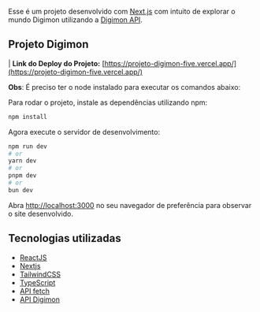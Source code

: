Esse é um projeto desenvolvido com [Next.js](https://nextjs.org/) com intuito de explorar o mundo Digimon utilizando a [Digimon API](https://digimon-api.vercel.app/).

## Projeto Digimon

| **Link do Deploy do Projeto:** [https://projeto-digimon-five.vercel.app/](https://projeto-digimon-five.vercel.app/)

**Obs**: É preciso ter o node instalado para executar os comandos abaixo:

Para rodar o projeto, instale as dependências utilizando npm:

```bash
npm install
```

Agora execute o servidor de desenvolvimento:

```bash
npm run dev
# or
yarn dev
# or
pnpm dev
# or
bun dev
```

Abra [http://localhost:3000](http://localhost:3000) no seu navegador de preferência para observar o site desenvolvido.

## Tecnologias utilizadas

- [ReactJS](https://react.dev/)
- [Nextjs](https://nextjs.org/)
- [TailwindCSS](https://tailwindcss.com/)
- [TypeScript](https://www.typescriptlang.org/)
- [API fetch](https://developer.mozilla.org/pt-BR/docs/Web/API/Fetch_API)
- [API Digimon](https://digimon-api.vercel.app/)
